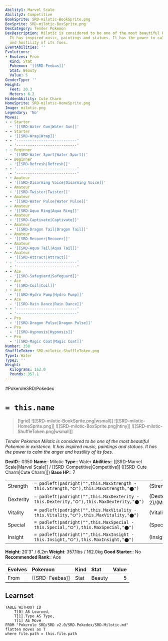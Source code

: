```yaml
---
Ability1: Marvel Scale
Ability2: Competitive
BookSprite: SRD-milotic-BookSprite.png
BoxSprite: SRD-milotic-BoxSprite.png
DexCategory: Tender Pokemon
DexDescription: Milotic is considered to be one of the most beautiful Pokemon in existence.
  It has inspired music, paintings and statues. It has the power to calm the anger
  and hostility of its foes.
EventAbilities: ''
Evolutions:
- Evolves: From
  Kind: Stat
  Pokemon: '[[SRD-Feebas]]'
  Stat: Beauty
  Value: 5
GenderType: ''
Height:
  Feet: 20.3
  Meters: 6.2
HiddenAbility: Cute Charm
HomeSprite: SRD-milotic-HomeSprite.png
Image: milotic.png
Legendary: 'No'
Moves:
- - Starter
  - '[[SRD-Water Gun|Water Gun]]'
- - Starter
  - '[[SRD-Wrap|Wrap]]'
- - '---------------------------'
  - '---------------------------'
- - Beginner
  - '[[SRD-Water Sport|Water Sport]]'
- - Beginner
  - '[[SRD-Refresh|Refresh]]'
- - '---------------------------'
  - '---------------------------'
- - Amateur
  - '[[SRD-Disarming Voice|Disarming Voice]]'
- - Amateur
  - '[[SRD-Twister|Twister]]'
- - Amateur
  - '[[SRD-Water Pulse|Water Pulse]]'
- - Amateur
  - '[[SRD-Aqua Ring|Aqua Ring]]'
- - Amateur
  - '[[SRD-Captivate|Captivate]]'
- - Amateur
  - '[[SRD-Dragon Tail|Dragon Tail]]'
- - Amateur
  - '[[SRD-Recover|Recover]]'
- - Amateur
  - '[[SRD-Aqua Tail|Aqua Tail]]'
- - Amateur
  - '[[SRD-Attract|Attract]]'
- - '---------------------------'
  - '---------------------------'
- - Ace
  - '[[SRD-Safeguard|Safeguard]]'
- - Ace
  - '[[SRD-Coil|Coil]]'
- - Ace
  - '[[SRD-Hydro Pump|Hydro Pump]]'
- - Ace
  - '[[SRD-Rain Dance|Rain Dance]]'
- - '---------------------------'
  - '---------------------------'
- - Pro
  - '[[SRD-Dragon Pulse|Dragon Pulse]]'
- - Pro
  - '[[SRD-Hypnosis|Hypnosis]]'
- - Pro
  - '[[SRD-Magic Coat|Magic Coat]]'
Number: 350
ShuffleToken: SRD-milotic-ShuffleToken.png
Type1: Water
Type2: ''
Weight:
  Kilograms: 162.0
  Pounds: 357.1
---
```


#PokeroleSRD/Pokedex

# `= this.name`

> [!grid]
> ![[SRD-milotic-BookSprite.png|wsmall]]
> ![[SRD-milotic-HomeSprite.png]]
> ![[SRD-milotic-BoxSprite.png|htiny]]
> ![[SRD-milotic-ShuffleToken.png|wsmall]]


*Tender Pokemon*
*Milotic is considered to be one of the most beautiful Pokemon in existence. It has inspired music, paintings and statues. It has the power to calm the anger and hostility of its foes.*

**DexID**:: 0350
**Name**:: Milotic
**Type**:: Water
**Abilities**:: [[SRD-Marvel Scale|Marvel Scale]] / [[SRD-Competitive|Competitive]] ([[SRD-Cute Charm|Cute Charm]])
**Base HP**:: 7

|           |                                                                                        |                                          |
| --------- | -------------------------------------------------------------------------------------- | ---------------------------------------- |
| Strength  | `= padleft(padright("",this.MaxStrength - this.Strength,"⭘"),this.MaxStrength,"⬤")`    | (Strength::2)/(MaxStrength::4)   |
| Dexterity | `= padleft(padright("",this.MaxDexterity - this.Dexterity,"⭘"),this.MaxDexterity,"⬤")` | (Dexterity:: 2)/(MaxDexterity::5) |
| Vitality  | `= padleft(padright("",this.MaxVitality - this.Vitality,"⭘"),this.MaxVitality,"⬤")`    | (Vitality::2)/(MaxVitality::5)   |
| Special   | `= padleft(padright("",this.MaxSpecial - this.Special,"⭘"),this.MaxSpecial,"⬤")`       | (Special::3)/(MaxSpecial::6)     |
| Insight   | `= padleft(padright("",this.MaxInsight - this.Insight,"⭘"),this.MaxInsight,"⬤")`       | (Insight::3)/(MaxInsight::6)     |

**Height**: 20'3" / 6.2m
**Weight**: 357.1lbs / 162.0kg
**Good Starter**:: No
**Recommended Rank**:: Ace

| Evolves   | Pokemon        | Kind   | Stat   |   Value |
|:----------|:---------------|:-------|:-------|--------:|
| From      | [[SRD-Feebas]] | Stat   | Beauty |       5 |

## Learnset

```dataview
TABLE WITHOUT ID
    T[0] AS Learned,
    T[1].Type AS Type,
    T[1] AS Move
FROM "Pokerole SRD/SRD v2.0/SRD-Pokedex/SRD-Milotic.md"
flatten moves as T
where file.path = this.file.path
```
